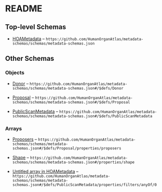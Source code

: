 # README

## Top-level Schemas

* [HOAMetadata](./metadata-schema.md) – `https://github.com/HumanOrganAtlas/metadata-schemas/schemas/metadata-schemas.json`

## Other Schemas

### Objects

* [Donor](./metadata-schema-defs-donor.md "Donor data model") – `https://github.com/HumanOrganAtlas/metadata-schemas/schemas/metadata-schemas.json#/$defs/Donor`

* [Proposal](./metadata-schema-defs-proposal.md) – `https://github.com/HumanOrganAtlas/metadata-schemas/schemas/metadata-schemas.json#/$defs/Proposal`

* [PublicScanMetadata](./metadata-schema-defs-publicscanmetadata.md) – `https://github.com/HumanOrganAtlas/metadata-schemas/schemas/metadata-schemas.json#/$defs/PublicScanMetadata`

### Arrays

* [Proposers](./metadata-schema-defs-proposal-properties-proposers.md "Proposal proposers") – `https://github.com/HumanOrganAtlas/metadata-schemas/schemas/metadata-schemas.json#/$defs/Proposal/properties/proposers`

* [Shape](./metadata-schema-properties-shape.md "Shape of dataset") – `https://github.com/HumanOrganAtlas/metadata-schemas/schemas/metadata-schemas.json#/properties/shape`

* [Untitled array in HOAMetadata](./metadata-schema-defs-publicscanmetadata-properties-filters-anyof-0.md) – `https://github.com/HumanOrganAtlas/metadata-schemas/schemas/metadata-schemas.json#/$defs/PublicScanMetadata/properties/filters/anyOf/0`
